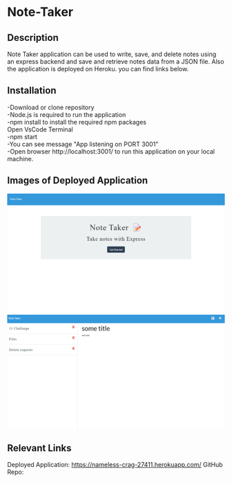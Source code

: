 # Note-Taker

## Description
 Note Taker application can be used to write, save, and delete notes using an express backend and save and  retrieve notes data from a JSON file.
Also the application is deployed on Heroku. you can find links below.

## Installation
-Download or clone repository<br>
-Node.js is required to run the application<br>
-npm install to install the required npm packages<br>
 Open VsCode Terminal<br>
-npm start<br>
-You can see message "App listening on PORT 3001"<br>
-Open browser  http://localhost:3001/ to run this application on your local machine.<br>


## Images of Deployed Application
![alt text](assets/images/Screenshot_1.png)
![alt text](assets/images/Screenshot_2.png)
## Relevant Links
Deployed Application: https://nameless-crag-27411.herokuapp.com/
GitHub Repo:
